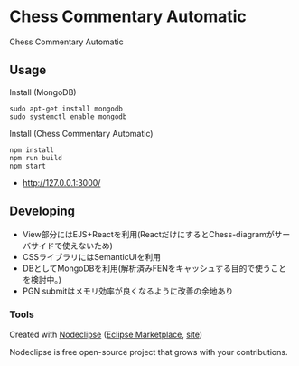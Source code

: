 # Chess Commentary Automatic

Chess Commentary Automatic


## Usage

Install (MongoDB)
```
sudo apt-get install mongodb
sudo systemctl enable mongodb
```

Install (Chess Commentary Automatic)
```
npm install
npm run build
npm start
```

- http://127.0.0.1:3000/


## Developing
 - View部分にはEJS+Reactを利用(ReactだけにするとChess-diagramがサーバサイドで使えないため)
 - CSSライブラリにはSemanticUIを利用
 - DBとしてMongoDBを利用(解析済みFENをキャッシュする目的で使うことを検討中。)
 - PGN submitはメモリ効率が良くなるように改善の余地あり

### Tools

Created with [Nodeclipse](https://github.com/Nodeclipse/nodeclipse-1)
 ([Eclipse Marketplace](http://marketplace.eclipse.org/content/nodeclipse), [site](http://www.nodeclipse.org))   

Nodeclipse is free open-source project that grows with your contributions.
